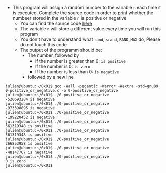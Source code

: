 - This program will assign a random number to the variable ```n``` each time it is executed. Complete the source code in order to print whether the numbeer stored in the variable ```n``` is positive or negative
	- You can find the source code [here](https://github.com/holbertonschool/0x01.c/blob/master/0-positive_or_negative_c)
	- The variable ```n``` will store a different value every time you will run this program
	- You don't have to understand what ```rand```, ```srand```, ```RAND_MAX``` do, Please do not touch this code
	- The output of the programm should be:
		- The number, followed by
			- If the number is greater than 0: ```is positive```
			- If the number is 0: ```is zero```
			- If the number is less than 0: ```is negative```
		- followed by a new line
```
julien@ubuntu:~/0x01$ gcc -Wall -pedantic -Werror -Wextra -std=gnu89 0-positive_or_negative.c -o 0-positive_or_negative
julien@ubuntu:~/0x01$ ./0-positive_or_negative 
-520693284 is negative
julien@ubuntu:~/0x01$ ./0-positive_or_negative 
-973398895 is negative
julien@ubuntu:~/0x01$ ./0-positive_or_negative 
-199220452 is negative
julien@ubuntu:~/0x01$ ./0-positive_or_negative 
561319348 is positive
julien@ubuntu:~/0x01$ ./0-positive_or_negative 
561319348 is positive
julien@ubuntu:~/0x01$ ./0-positive_or_negative 
266853958 is positive
julien@ubuntu:~/0x01$ ./0-positive_or_negative 
-48147767 is negative
julien@ubuntu:~/0x01$ ./0-positive_or_negative 
0 is zero
julien@ubuntu:~/0x01$
```
